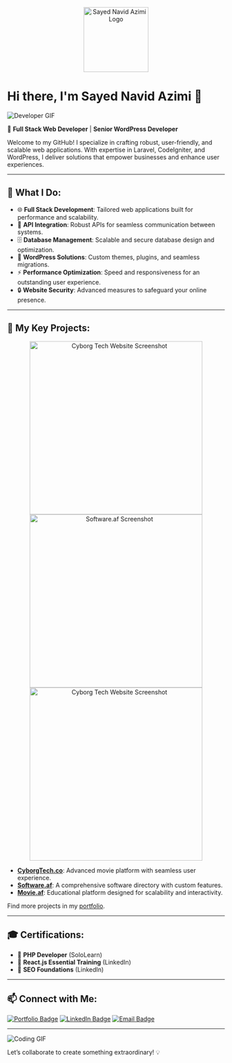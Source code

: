 <div align="center">
  <img src="https://snavid.dev/assets/images/logo2.png" alt="Sayed Navid Azimi Logo" width="150" />
</div>

# Hi there, I'm Sayed Navid Azimi 👋  
![Developer GIF](https://media.giphy.com/media/qgQUggAC3Pfv687qPC/giphy.gif)

🚀 **Full Stack Web Developer** | **Senior WordPress Developer**

Welcome to my GitHub! I specialize in crafting robust, user-friendly, and scalable web applications. With expertise in Laravel, CodeIgniter, and WordPress, I deliver solutions that empower businesses and enhance user experiences.

---

## 🔧 What I Do:
- 🌐 **Full Stack Development**: Tailored web applications built for performance and scalability.
- 🔌 **API Integration**: Robust APIs for seamless communication between systems.
- 🗄️ **Database Management**: Scalable and secure database design and optimization.
- 🎨 **WordPress Solutions**: Custom themes, plugins, and seamless migrations.
- ⚡ **Performance Optimization**: Speed and responsiveness for an outstanding user experience.
- 🔒 **Website Security**: Advanced measures to safeguard your online presence.

---

## 🌟 My Key Projects:
<div align="center">
  <img src="https://snavid.dev/assets/portfolio/Cyborg%20Laptop.jpg" alt="Cyborg Tech Website Screenshot" width="400" />
  <img src="https://snavid.dev/assets/portfolio/software_af.jpg" alt="Software.af Screenshot" width="400" />
   <img src="https://snavid.dev/assets/portfolio/movie_af.jpg" alt="Cyborg Tech Website Screenshot" width="400" />
</div>

- **[CyborgTech.co](https://CyborgTech.co)**: Advanced movie platform with seamless user experience.
- **[Software.af](https://software.af)**: A comprehensive software directory with custom features.
- **[Movie.af](https://movie.af)**: Educational platform designed for scalability and interactivity.

Find more projects in my [portfolio](https://snavid.dev).

---

## 🎓 Certifications:
- 🥇 **PHP Developer** (SoloLearn)
- 🥇 **React.js Essential Training** (LinkedIn)
- 🥇 **SEO Foundations** (LinkedIn)

---

## 📫 Connect with Me:
[![Portfolio Badge](https://img.shields.io/badge/Portfolio-snavid.dev-blue)](https://snavid.dev)
[![LinkedIn Badge](https://img.shields.io/badge/LinkedIn-snavid-informational)](https://www.linkedin.com/in/snavid)
[![Email Badge](https://img.shields.io/badge/Email-me@snavid.dev-critical)](mailto:me@snavid.dev)

---

![Coding GIF](https://media.giphy.com/media/ZVik7pBtu9dNS/giphy.gif)

Let’s collaborate to create something extraordinary! 💡
